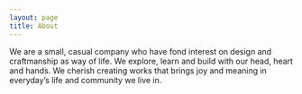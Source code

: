 ```yaml
---
layout: page
title: About
---
```


We are a small, casual company who have fond interest on design and craftmanship as way of life. We explore, learn and build with our head, heart and hands. We cherish creating works that brings joy and meaning in everyday’s life and community we live in. 
